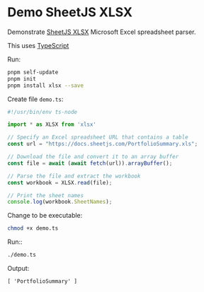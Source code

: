 # Demo SheetJS XLSX

Demonstrate [SheetJS XLSX](https://www.npmjs.com/package/xlsx) Microsoft Excel spreadsheet parser. 

This uses [TypeScript](https://www.typescriptlang.org/) 

Run: 

```sh
pnpm self-update
pnpm init
pnpm install xlsx --save
```

Create file `demo.ts`:

```ts
#!/usr/bin/env ts-node

import * as XLSX from 'xlsx'

// Specify an Excel spreadsheet URL that contains a table
const url = "https://docs.sheetjs.com/PortfolioSummary.xls";

// Download the file and convert it to an array buffer
const file = await (await fetch(url)).arrayBuffer();

// Parse the file and extract the workbook
const workbook = XLSX.read(file);

// Print the sheet names
console.log(workbook.SheetNames);
```

Change to be executable:

```sh
chmod +x demo.ts
```

Run::

```sh
./demo.ts
```

Output:

```stdout
[ 'PortfolioSummary' ]
```
